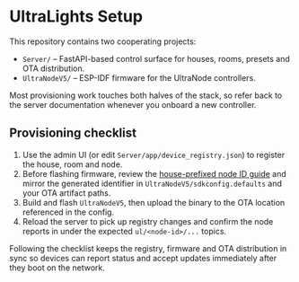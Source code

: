 # UltraLights Setup

This repository contains two cooperating projects:

- `Server/` – FastAPI-based control surface for houses, rooms, presets and OTA
  distribution.
- `UltraNodeV5/` – ESP-IDF firmware for the UltraNode controllers.

Most provisioning work touches both halves of the stack, so refer back to the
server documentation whenever you onboard a new controller.

## Provisioning checklist

1. Use the admin UI (or edit `Server/app/device_registry.json`) to register the
   house, room and node.
2. Before flashing firmware, review the [house-prefixed node ID
   guide](Server/docs/node-ids.md) and mirror the generated identifier in
   `UltraNodeV5/sdkconfig.defaults` and your OTA artifact paths.
3. Build and flash `UltraNodeV5`, then upload the binary to the OTA location
   referenced in the config.
4. Reload the server to pick up registry changes and confirm the node reports in
   under the expected `ul/<node-id>/...` topics.

Following the checklist keeps the registry, firmware and OTA distribution in
sync so devices can report status and accept updates immediately after they boot
on the network.
